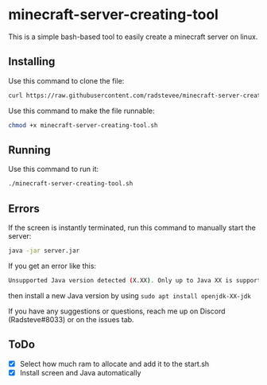 # minecraft-server-creating-tool
This is a simple bash-based tool to easily create a minecraft server on linux.

## Installing
Use this command to clone the file: 
```bash
curl https://raw.githubusercontent.com/radstevee/minecraft-server-creating-tool/main/minecraft-server-creating-tool.sh -o minecraft-server-creating-tool.sh
```
Use this command to make the file runnable: 
```bash
chmod +x minecraft-server-creating-tool.sh
```
## Running
Use this command to run it:
```bash
./minecraft-server-creating-tool.sh
```
## Errors
If the screen is instantly terminated, run this command to manually start the server:
```bash
java -jar server.jar
```

If you get an error like this:
```bash
Unsupported Java version detected (X.XX). Only up to Java XX is supported
```
then install a new Java version by using `sudo apt install openjdk-XX-jdk`

If you have any suggestions or questions, reach me up on Discord (Radsteve#8033) or on the issues tab.

## ToDo
- [x] Select how much ram to allocate and add it to the start.sh
- [x] Install screen and Java automatically
